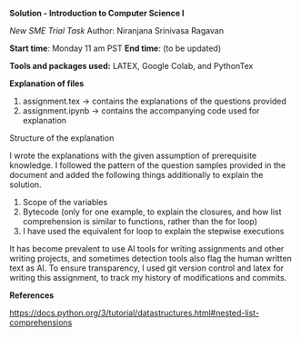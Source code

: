 **Solution - Introduction to Computer Science I**

_New SME Trial Task_ 
Author: Niranjana Srinivasa Ragavan


**Start time**: Monday 11 am PST 
**End time**: (to be updated)

**Tools and packages used:** LATEX, Google Colab, and PythonTex

**Explanation of files**

1. assignment.tex → contains the explanations of the questions provided
2. assignment.ipynb → contains the accompanying code used for explanation

Structure of the explanation

I wrote the explanations with the given assumption of prerequisite knowledge. I followed the pattern of the question samples provided in the document and added the following things additionally to explain the solution.

1. Scope of the variables
2. Bytecode (only for one example, to explain the closures, and how list comprehension is similar to functions, rather than the for loop)
3. I have used the equivalent for loop to explain the stepwise executions


It has become prevalent to use AI tools for writing assignments and other writing projects, and sometimes detection tools also flag the human written text as AI. To ensure transparency, I used git version control and latex for writing this assignment, to track my history of modifications and commits.

**References**

https://docs.python.org/3/tutorial/datastructures.html#nested-list-comprehensions

